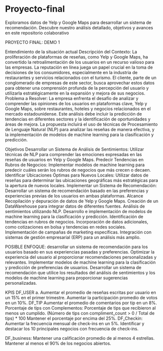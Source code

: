 # Proyecto-final
Exploramos datos de Yelp y Google Maps para desarrollar un sistema de recomendación. Descubre nuestro análisis detallado, objetivos y avances en este repositorio colaborativo

PROYECTO FINAL: DEMO 1

Entendimiento de la situación actual
Descripción del Contexto:
La proliferación de plataformas de reseñas, como Yelp y Google Maps, ha convertido la retroalimentación de los usuarios en un recurso valioso para las empresas. La reputación en línea juega un papel crucial en la toma de decisiones de los consumidores, especialmente en la industria de restaurantes y servicios relacionados con el turismo. El cliente, parte de un conglomerado de empresas de este sector, busca aprovechar estos datos para obtener una comprensión profunda de la percepción del usuario y utilizarla estratégicamente en la expansión y mejora de sus negocios.
Problema a Resolver:
La empresa enfrenta el desafío de analizar y comprender las opiniones de los usuarios en plataformas clave, Yelp y Google Maps, sobre restaurantes, hoteles y negocios relacionados en el mercado estadounidense. Este análisis debe incluir la predicción de tendencias en diferentes sectores y la identificación de oportunidades y áreas de mejora.
La propuesta incluirá el uso de técnicas de Procesamiento de Lenguaje Natural (NLP) para analizar las reseñas de manera efectiva, y la implementación de modelos de machine learning para la clasificación y predicción.



Objetivos
Desarrollar un Sistema de Análisis de Sentimientos:
Utilizar técnicas de NLP para comprender las emociones expresadas en las reseñas de usuarios en Yelp y Google Maps.
Predecir Tendencias en Rubros de Negocios:
Implementar modelos de machine learning para predecir cuáles serán los rubros de negocios que más crecen o decaen.
Identificar Ubicaciones Óptimas para Nuevos Locales:
Utilizar datos de reseñas para determinar las ubicaciones geográficas más estratégicas para la apertura de nuevos locales.
Implementar un Sistema de Recomendación:
Desarrollar un sistema de recomendación basado en las preferencias y experiencias previas de los usuarios en ambas plataformas.
Alcance
Recopilación y depuración de datos de Yelp y Google Maps.
Creación de un DataWarehouse para integrar datos de diferentes fuentes.
Análisis de sentimientos utilizando NLP.
Desarrollo e implementación de modelos de machine learning para la clasificación y predicción.
Identificación de tendencias en rubros de negocios.
Incorporación de datos adicionales, como cotizaciones en bolsa y tendencias en redes sociales.
Implementación de campañas de marketing específicas.
Integración con sistemas de gestión empresarial (ERP) para un análisis más amplio.


POSIBLE ENFOQUE: desarrollar un sistema de recomendación para los usuarios basado en sus experiencias pasadas y preferencias.
Optimizar la experiencia del usuario al proporcionar recomendaciones personalizadas y relevantes.
Implementar modelos de machine learning para la clasificación y predicción de preferencias de usuarios.
Desarrollar un sistema de recomendación que utilice los resultados del análisis de sentimientos y los modelos de machine learning para proporcionar sugerencias personalizadas.

KPIS
DF_USER
	a. Aumentar el promedio de reseñas escritas por usuario en un 15% en el       primer trimestre.
Aumentar la participación promedio de votos en un 10%.
DF_TIP
Aumentar el promedio de comentarios por tip en un 8%.
Porcentaje de tips con Complementos:
Porcentaje de tips que recibieron al menos un cumplido.
(Número de tips con compliment_count > 0 / Total de tips) * 100
Mantener el porcentaje por encima del 25%.
DF_Checkin:
Aumentar la frecuencia mensual de check-ins en un 5%.
Identificar y destacar los 10 principales negocios con frecuencia de check-ins.

DF_business:
Mantener una calificación promedio de al menos 4 estrellas.
Mantener al menos el 90% de los negocios abiertos.


